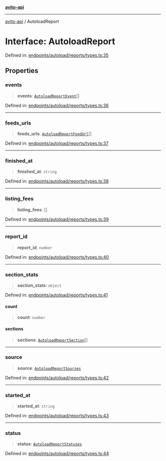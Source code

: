 [**avito-api**](../README.md)

***

[avito-api](../globals.md) / AutoloadReport

# Interface: AutoloadReport

Defined in: [endpoints/autoload/reports/types.ts:35](https://github.com/demark-pro/avito-api/blob/1d3612bd3d7031e3e6036c5c6752c6189cef9c8c/src/endpoints/autoload/reports/types.ts#L35)

## Properties

### events

> **events**: [`AutoloadReportEvent`](../type-aliases/AutoloadReportEvent.md)[]

Defined in: [endpoints/autoload/reports/types.ts:36](https://github.com/demark-pro/avito-api/blob/1d3612bd3d7031e3e6036c5c6752c6189cef9c8c/src/endpoints/autoload/reports/types.ts#L36)

***

### feeds\_urls

> **feeds\_urls**: [`AutoloadReportFeedUrl`](../type-aliases/AutoloadReportFeedUrl.md)[]

Defined in: [endpoints/autoload/reports/types.ts:37](https://github.com/demark-pro/avito-api/blob/1d3612bd3d7031e3e6036c5c6752c6189cef9c8c/src/endpoints/autoload/reports/types.ts#L37)

***

### finished\_at

> **finished\_at**: `string`

Defined in: [endpoints/autoload/reports/types.ts:38](https://github.com/demark-pro/avito-api/blob/1d3612bd3d7031e3e6036c5c6752c6189cef9c8c/src/endpoints/autoload/reports/types.ts#L38)

***

### listing\_fees

> **listing\_fees**: \[\]

Defined in: [endpoints/autoload/reports/types.ts:39](https://github.com/demark-pro/avito-api/blob/1d3612bd3d7031e3e6036c5c6752c6189cef9c8c/src/endpoints/autoload/reports/types.ts#L39)

***

### report\_id

> **report\_id**: `number`

Defined in: [endpoints/autoload/reports/types.ts:40](https://github.com/demark-pro/avito-api/blob/1d3612bd3d7031e3e6036c5c6752c6189cef9c8c/src/endpoints/autoload/reports/types.ts#L40)

***

### section\_stats

> **section\_stats**: `object`

Defined in: [endpoints/autoload/reports/types.ts:41](https://github.com/demark-pro/avito-api/blob/1d3612bd3d7031e3e6036c5c6752c6189cef9c8c/src/endpoints/autoload/reports/types.ts#L41)

#### count

> **count**: `number`

#### sections

> **sections**: [`AutoloadReportSection`](AutoloadReportSection.md)[]

***

### source

> **source**: [`AutoloadReportSourses`](../type-aliases/AutoloadReportSourses.md)

Defined in: [endpoints/autoload/reports/types.ts:42](https://github.com/demark-pro/avito-api/blob/1d3612bd3d7031e3e6036c5c6752c6189cef9c8c/src/endpoints/autoload/reports/types.ts#L42)

***

### started\_at

> **started\_at**: `string`

Defined in: [endpoints/autoload/reports/types.ts:43](https://github.com/demark-pro/avito-api/blob/1d3612bd3d7031e3e6036c5c6752c6189cef9c8c/src/endpoints/autoload/reports/types.ts#L43)

***

### status

> **status**: [`AutoloadReportStatuses`](../type-aliases/AutoloadReportStatuses.md)

Defined in: [endpoints/autoload/reports/types.ts:44](https://github.com/demark-pro/avito-api/blob/1d3612bd3d7031e3e6036c5c6752c6189cef9c8c/src/endpoints/autoload/reports/types.ts#L44)
